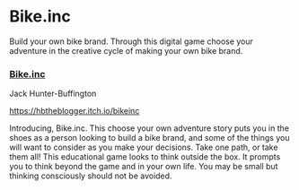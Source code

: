 # Bike.inc
Build your own bike brand. Through this digital game choose your adventure in the creative cycle of making your own bike brand. 

<div class="article">
<h3><a href="{filename}/posts/-----.md">Bike.inc</a></h3>
<p>Jack Hunter-Buffington</p>
</div>

https://hbtheblogger.itch.io/bikeinc


Introducing, Bike.inc. This choose your own adventure story puts you in the shoes as a person looking to build a bike brand, and some of the things you will want to consider as you make your decisions. Take one path, or take them all! This educational game looks to think outside the box. It prompts you to think beyond the game and in your own life. You may be small but thinking consciously should not be avoided.
